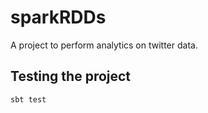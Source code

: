 # sparkRDDs
A project to perform analytics on twitter data.

## Testing the project
```
sbt test
```
